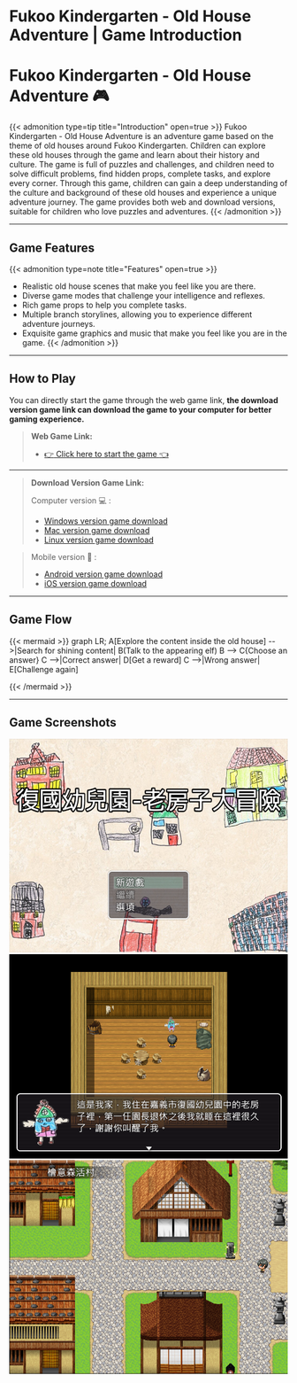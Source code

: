 # Fukoo Kindergarten - Old House Adventure | Game Introduction


<!-- {{< figure src="featured-image.png" alt="Fukoo Kindergarten - Old House Adventure" caption="Fukoo Kindergarten - Old House Adventure" >}} -->

# Fukoo Kindergarten - Old House Adventure :video_game:

{{< admonition type=tip title="Introduction" open=true >}}
Fukoo Kindergarten - Old House Adventure is an adventure game based on the theme of old houses around Fukoo Kindergarten. Children can explore these old houses through the game and learn about their history and culture. The game is full of puzzles and challenges, and children need to solve difficult problems, find hidden props, complete tasks, and explore every corner. Through this game, children can gain a deep understanding of the culture and background of these old houses and experience a unique adventure journey. The game provides both web and download versions, suitable for children who love puzzles and adventures.
{{< /admonition >}}

---

## Game Features

{{< admonition type=note title="Features" open=true >}}
- Realistic old house scenes that make you feel like you are there.
- Diverse game modes that challenge your intelligence and reflexes.
- Rich game props to help you complete tasks.
- Multiple branch storylines, allowing you to experience different adventure journeys.
- Exquisite game graphics and music that make you feel like you are in the game.
{{< /admonition >}}

---

## How to Play

You can directly start the game through the web game link, **the download version game link can download the game to your computer for better gaming experience.**

> **Web Game Link:** 
> - [:point_right: Click here to start the game :point_left:](https://jiunjiun69.github.io/Fukoo-OldHouseAdventure/)
>
---
> 
> **Download Version Game Link:** 
> 
> Computer version :computer: :
> - [Windows version game download](https://jiunjiun69.github.io/Fukoo-OldHouseAdventure/)
> - [Mac version game download](https://jiunjiun69.github.io/Fukoo-OldHouseAdventure/)
> - [Linux version game download](https://jiunjiun69.github.io/Fukoo-OldHouseAdventure/)

> Mobile version :iphone: :
> - [Android version game download](https://jiunjiun69.github.io/Fukoo-OldHouseAdventure/)
> - [iOS version game download](https://jiunjiun69.github.io/Fukoo-OldHouseAdventure/)

---

## Game Flow

{{< mermaid >}}
graph LR;
    A[Explore the content inside the old house] -->|Search for shining content| B(Talk to the appearing elf)
    B --> C{Choose an answer}
    C -->|Correct answer| D[Get a reward]
    C -->|Wrong answer| E[Challenge again]

{{< /mermaid >}}

---

## Game Screenshots

![Game screenshot 1](game-screenshot.png "Game screenshot 1")
![Game screenshot 2](game-screenshot1.png "Game screenshot 2")
![Game screenshot 3](game-screenshot2.png "Game screenshot 3")
